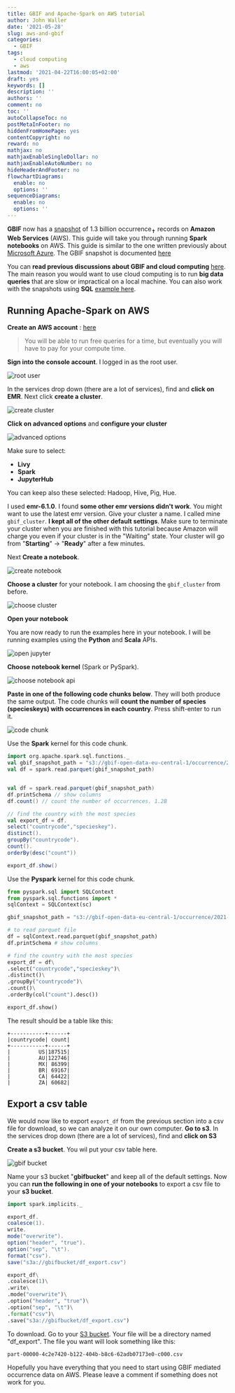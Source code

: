 ```yaml
---
title: GBIF and Apache-Spark on AWS tutorial
author: John Waller
date: '2021-05-28'
slug: aws-and-gbif
categories:
  - GBIF
tags:
  - cloud computing
  - aws
lastmod: '2021-04-22T16:00:05+02:00'
draft: yes
keywords: []
description: ''
authors: ''
comment: no
toc: ''
autoCollapseToc: no
postMetaInFooter: no
hiddenFromHomePage: yes
contentCopyright: no
reward: no
mathjax: no
mathjaxEnableSingleDollar: no
mathjaxEnableAutoNumber: no
hideHeaderAndFooter: no
flowchartDiagrams:
  enable: no
  options: ''
sequenceDiagrams:
  enable: no
  options: ''
---
```


**GBIF** now has a [snapshot](https://registry.opendata.aws/gbif/) of 1.3 billion occurrence<sub>✝</sub> records on **Amazon Web Services** (AWS). This guide will take you through running **Spark notebooks** on AWS. This guide is similar to the one written previously about [Microsoft Azure](https://data-blog.gbif.org/post/microsoft-azure-and-gbif/). The GBIF snapshot is documented [here](https://github.com/gbif/occurrence/blob/master/aws-public-data.md)

You can **read previous discussions about GBIF and cloud computing** [here](https://discourse.gbif.org/t/gbif-exports-as-public-datasets-in-cloud-environments/1835). The main reason you would want to use cloud computing is to run **big data queries** that are slow or impractical on a local machine. You can also work with the snapshots using **SQL** [example here](https://github.com/gbif/occurrence/blob/master/aws-public-data.md#getting-started-with-athena).

<!--more-->

## Running Apache-Spark on AWS

**Create an AWS account** : [here](https://aws.amazon.com/)

> You will be able to run free queries for a time, but eventually you will have to pay for your compute time. 

**Sign into the console account**. I logged in as the root user.  

![root user](/post/2021-05-31-aws-and-gbif_files/root_user.png)

In the services drop down (there are a lot of services), find and **click on EMR**. Next click **create a cluster**.

![create cluster](/post/2021-05-31-aws-and-gbif_files/create_cluster.png)

**Click on advanced options** and **configure your cluster**

![advanced options](/post/2021-05-31-aws-and-gbif_files/cluster_settings.png)

Make sure to select:

* **Livy**
* **Spark**
* **JupyterHub**

You can keep also these selected: Hadoop, Hive, Pig, Hue.

I used **emr-6.1.0**. I found **some other emr versions didn't work**. You might want to use the latest emr version. Give your cluster a name. I called mine `gbif_cluster`. **I kept all of the other default settings**. Make sure to terminate your cluster when you are finished with this tutorial because Amazon will charge you even if your cluster is in the "Waiting" state. Your cluster will go from "**Starting**" -> "**Ready**" after a few minutes. 

Next **Create a notebook**. 

![create notebook](/post/2021-05-31-aws-and-gbif_files/create_notebook.png)

**Choose a cluster** for your notebook. I am choosing the `gbif_cluster` from before. 

![choose cluster](/post/2021-05-31-aws-and-gbif_files/choose_a_cluster.png)

**Open your notebook**

You are now ready to run the examples here in your notebook. I will be running examples using the **Python** and **Scala** APIs. 

![open jupyter](/post/2021-05-31-aws-and-gbif_files/open_jupyter.png)

**Choose notebook kernel** (Spark or PySpark).

![choose notebook api](/post/2021-05-31-aws-and-gbif_files/choose_notebook_language.png)

**Paste in one of the following code chunks below**. They will both produce the same output. The code chunks will **count the number of species (specieskeys) with occurrences in each country**. Press shift-enter to run it. 

![code chunk](/post/2021-05-31-aws-and-gbif_files/code_chunk.png)

Use the **Spark** kernel for this code chunk.

```scala
import org.apache.spark.sql.functions._
val gbif_snapshot_path = "s3://gbif-open-data-eu-central-1/occurrence/2021-04-13/occurrence.parquet/*"
val df = spark.read.parquet(gbif_snapshot_path)


val df = spark.read.parquet(gbif_snapshot_path)
df.printSchema // show columns
df.count() // count the number of occurrences. 1.2B

// find the country with the most species
val export_df = df.
select("countrycode","specieskey").
distinct().
groupBy("countrycode").
count().
orderBy(desc("count"))

export_df.show()
```

Use the **Pyspark** kernel for this code chunk. 

```python
from pyspark.sql import SQLContext
from pyspark.sql.functions import *
sqlContext = SQLContext(sc)

gbif_snapshot_path = "s3://gbif-open-data-eu-central-1/occurrence/2021-04-13/occurrence.parquet/*"

# to read parquet file
df = sqlContext.read.parquet(gbif_snapshot_path)
df.printSchema # show columns

# find the country with the most species
export_df = df\
.select("countrycode","specieskey")\
.distinct()\
.groupBy("countrycode")\
.count()\
.orderBy(col("count").desc())

export_df.show()
```
The result should be a table like this: 

```
+-----------+------+
|countrycode| count|
+-----------+------+
|         US|187515|
|         AU|122746|
|         MX| 86399|
|         BR| 69167|
|         CA| 64422|
|         ZA| 60682|
```

## Export a csv table

We would now like to export `export_df` from the previous section into a csv file for download, so we can analyze it on our own computer. **Go to s3**. In the services drop down (there are a lot of services), find and **click on S3**

**Create a s3 bucket**. You wil  put your csv table here. 

![gbif bucket](/post/2021-05-31-aws-and-gbif_files/gbif_bucket.png)

Name your s3 bucket "**gbifbucket**" and keep all of the default settings. Now you can **run the following in one of your notebooks** to export a csv file to your **s3 bucket**. 

```scala
import spark.implicits._

export_df.
coalesce(1).
write.
mode("overwrite").
option("header", "true").
option("sep", "\t").
format("csv").
save("s3a://gbifbucket/df_export.csv")

```

```python
export_df\
.coalesce(1)\
.write\
.mode("overwrite")\
.option("header", "true")\
.option("sep", "\t")\
.format("csv")\
.save("s3a://gbifbucket/df_export.csv")
```

To download. Go to your [S3 bucket](https://s3.console.aws.amazon.com/s3/home?). Your file will be a directory named "df_export". The file you want will look something like this: 

`part-00000-4c2e7420-b122-404b-b8c6-62adb07173e0-c000.csv`

Hopefully you have everything that you need to start using GBIF mediated occurrence data on AWS. Please leave a comment if something does not work for you. 

